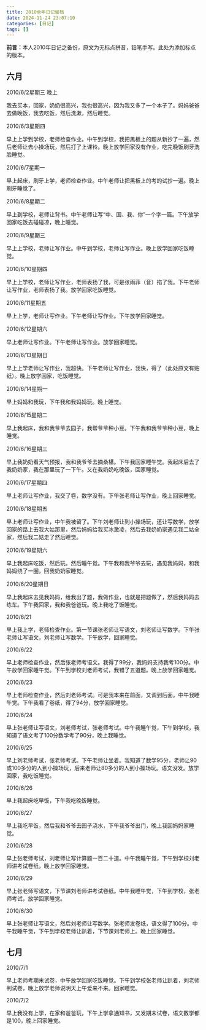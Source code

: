 ```yaml
---
title: 2010全年日记留档
date: 2024-11-24 23:07:10
categories: [日记]
tags: []
---
```


<b>前言：</b>本人2010年日记之备份，原文为无标点拼音，铅笔手写。此处为添加标点的版本。

<!--more-->

## 六月

2010/6/2星期三 晚上

我去买本，回家，奶奶很高兴，我也很高兴，因为我又多了一个本子了。妈妈爸爸去做晚饭，我去吃饭，然后洗漱，然后睡觉。

2010/6/3星期四

早上上学到学校，老师检查作业。中午到学校，我把黑板上的题从新抄了一遍，然后老师让去小操场玩，然后打了上课铃。晚上放学回家没有作业，吃完晚饭刷牙洗脸睡觉。

2010/6/7星期一

早上起床，刷牙上学，老师检查作业。中午老师让把黑板上的考的试抄一遍。晚上刷牙睡觉了。

2010/6/8星期二

早上到学校，老师让背书。中午老师让写“中、国、我、你”一个字一篇。下午放学回家吃饭去碰碰凉，晚上睡觉。

2010/6/9星期三

早上上学校，老师让写作业。中午到学校，老师让写作业。晚上放学回家吃饭睡觉。

2010/6/10星期四

早上上学校，老师让写作业，老师表扬了我，可是张雨菲（音）掐了我。下午老师让写作业，老师表扬了我。放学回家吃饭睡觉。

2010/6/11星期五

早上上学，老师让写作业。下午老师让写作业。下午放学回家睡觉。

2010/6/12星期六

早上老师让写作业。下午老师让写作业。放学回家睡觉。

2010/6/13星期日

早上上学老师让写作业，我超快。下午老师让写作业，我快，得了（此处原文有贴纸）。晚上放学回家，吃饭睡觉。

2010/6/14星期一

早上妈妈和我玩，下午我和我妈妈玩。晚上睡觉。

2010/6/15星期二

早上我起床，我和我爷爷去园子，我帮爷爷种小豆。下午我和我爷爷种小豆，晚上睡觉。

2010/6/16星期三

早上我奶奶看天气预报，我和我爷爷去摘桑椹。下午我回家睡午觉。我起床后去了我奶奶家，我在那里玩了一下午。又在我奶奶吃晚饭，回家睡觉。

2010/6/17星期四

早上老师让写作业，我交了卷，数学没有。下午张老师让写作业，晚上回家睡觉。

2010/6/18星期五

早上老师让写作业，中午我被留了。下午刘老师让到小操场玩，还让写数学，放学回家的路上去我大姑那里，然后妈妈给我买冰激凌，然后去我奶奶家遇见我二姑全家，然后我二姑走了然后睡觉。

2010/6/19星期六

早上我起床吃饭，然后玩。然后睡午觉。下午我和我爷爷去玩，遇见我妈妈，和我妈妈绕了一圈，回我奶奶家睡觉。

2010/6/20星期日

早上我起床去见我妈妈，给我出了题，我做作业，也就是把题做了，然后我妈妈去练车。下午我回家，我和我爸爸玩。晚上我吃了饭睡觉。

2010/6/21

早上我上学，老师检查作业。第一节课张老师让写语文，刘老师让写数学。下午张老师让写语文，刘老师让写数学。下午放学，回家睡觉。

2010/6/22

早上老师检查作业，然后张老师考语文。我得了99分，我妈妈支持我考100分。中午放学回家睡午觉。下午到学校刘老师考试，我错了五道题。晚上放学回家睡觉。

2010/6/23

早上老师检查作业，然后刘老师考试。可是我本来在前面，又调到后面。中午我睡午觉。下午我看了卷纸，得了94分，放学回家睡觉。

2010/6/24

早上张老师让写语文，刘老师考试，张老师考试。中午我睡午觉，下午到学校，我知道了语文考了100分数学考了90分，晚上我睡觉。

2010/6/25

早上刘老师考试，张老师考试。下午老师让坐着。我知道了数学95分，老师让90或100多分的人到小操场玩，后来老师让80多分的人到小操场玩。语文没发。放学回家，我吃饭睡觉。

2010/6/26

早上我起床吃早饭，下午我吃晚饭睡觉。

2010/6/27

早上我吃早饭，然后我和爷爷去园子浇水，下午我爷爷出门，晚上我回妈妈家睡觉。

2010/6/28

早上张老师考试，刘老师让写计算题一百二十道。中午我睡午觉，下午到学校刘老师讲考试卷纸，晚上放学回家睡觉。

2010/6/29

早上张老师写语文，下节课刘老师讲考试卷纸。中午我睡午觉，下午到学校，张老师考试，放学回家睡觉。

2010/6/30

早上张老师让写语文，然后刘老师让写数学。张老师发卷纸，语文得了100分。中午我睡午觉，下午到学校老师让趴着，下节课刘老师上。晚上回家睡觉。

## 七月

2010/7/1

早上老师考期末试卷，中午放学回家吃饭睡觉。下午到学校张老师让趴着，刘老师判试卷，晚上放学老师说明天上午爱来不来。回家睡觉。

2010/7/2

早上我没有上学，在家和爸爸玩，下午上学拿通知书，又发期末试卷，语文数学都是100，晚上回家睡觉。
